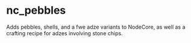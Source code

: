 # nc_pebbles
Adds pebbles, shells, and a fwe adze variants to NodeCore, as well as a crafting recipe for adzes involving stone chips.
